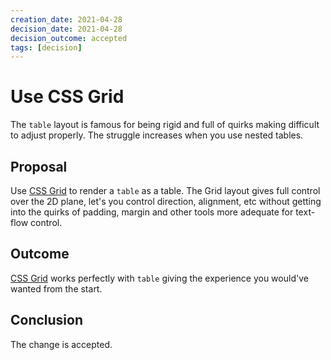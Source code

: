 ```yaml
---
creation_date: 2021-04-28
decision_date: 2021-04-28
decision_outcome: accepted
tags: [decision]
---
```

# Use CSS Grid

The `table` layout is famous for being rigid and full of quirks making
difficult to adjust properly. The struggle increases when you use nested
tables.


## Proposal

Use [CSS Grid] to render a `table` as a table. The Grid layout gives full
control over the 2D plane, let's you control direction, alignment, etc without
getting into the quirks of padding, margin and other tools more adequate for
text-flow control.


## Outcome

[CSS Grid] works perfectly with `table` giving the experience you would've
wanted from the start.


## Conclusion

The change is accepted.


[CSS Grid]: https://developer.mozilla.org/en-US/docs/Web/CSS/CSS_Grid_Layout/Basic_Concepts_of_Grid_Layout
